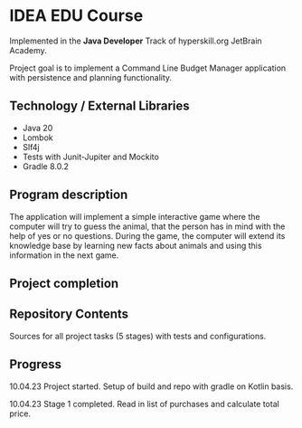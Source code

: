 # IDEA EDU Course

Implemented in the <b>Java Developer</b> Track of hyperskill.org JetBrain Academy.  

Project goal is to implement a Command Line Budget Manager application with persistence and
planning functionality.

## Technology / External Libraries

- Java 20
- Lombok
- Slf4j
- Tests with Junit-Jupiter and Mockito
- Gradle 8.0.2

## Program description

The application will implement a simple interactive game where the computer will try to guess the animal,
that the person has in mind with the help of yes or no questions. During the game, the computer will extend
its knowledge base by learning new facts about animals and using this information in the next game.

## Project completion

[//]: # (Project was completed on 26.03.23.)

## Repository Contents

Sources for all project tasks (5 stages) with tests and configurations.

## Progress

10.04.23 Project started. Setup of build and repo with gradle on Kotlin basis.

10.04.23 Stage 1 completed. Read in list of purchases and calculate total price.


